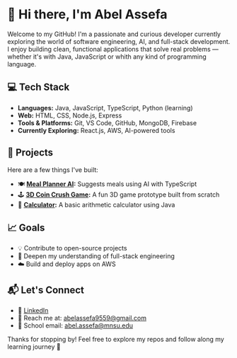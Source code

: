 # 👋 Hi there, I'm Abel Assefa

Welcome to my GitHub! I'm a passionate and curious developer currently exploring the world of software engineering, AI, and full-stack development. I enjoy building clean, functional applications that solve real problems — whether it's with Java, JavaScript or whith any kind of programming language.

## 💻 Tech Stack
- **Languages:** Java, JavaScript, TypeScript, Python (learning)
- **Web:** HTML, CSS, Node.js, Express
- **Tools & Platforms:** Git, VS Code, GitHub, MongoDB, Firebase
- **Currently Exploring:** React.js, AWS, AI-powered tools

## 🔧 Projects
Here are a few things I've built:
- 🍽️ **[Meal Planner AI](https://github.com/Abel-B-Assefa/meal-planner-ai):** Suggests meals using AI with TypeScript
- 🕹️ **[3D Coin Crush Game](https://github.com/Abel-B-Assefa/3D---Coin-Crush-Game):** A fun 3D game prototype built from scratch
- 📱 **[Calculator](https://github.com/Abel-B-Assefa/Calculator):** A basic arithmetic calculator using Java

## 📈 Goals
- 💡 Contribute to open-source projects
- 🧠 Deepen my understanding of full-stack engineering
- ☁️ Build and deploy apps on AWS

## 📬 Let's Connect
- 💼 [LinkedIn](https://www.linkedin.com/in/abel-assefa-24ba01291/)
- 📨 Reach me at: abelassefa9559@gmail.com
- 📨  School email: abel.assefa@mnsu.edu

Thanks for stopping by! Feel free to explore my repos and follow along my learning journey 🚀

